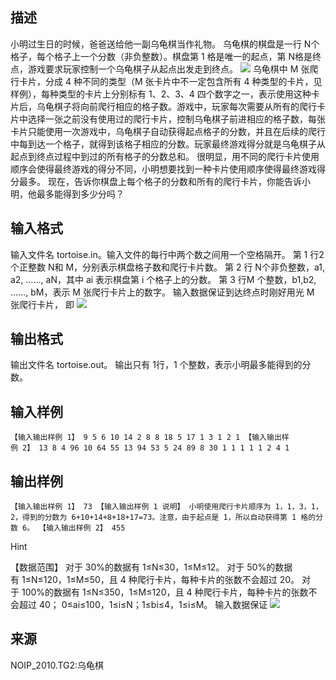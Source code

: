## 描述

小明过生日的时候，爸爸送给他一副乌龟棋当作礼物。 乌龟棋的棋盘是一行 N个格子，每个格子上一个分数（非负整数）。棋盘第 1 格是唯一的起点，第 N格是终点，游戏要求玩家控制一个乌龟棋子从起点出发走到终点。 <img border=0 src=http://60.191.162.158:8080/JudgeOnline/images/P1498_1.jpg> 乌龟棋中 M 张爬行卡片，分成 4 种不同的类型（M 张卡片中不一定包含所有 4 种类型的卡片，见样例），每种类型的卡片上分别标有 1、2、3、4 四个数字之一，表示使用这种卡片后，乌龟棋子将向前爬行相应的格子数。游戏中，玩家每次需要从所有的爬行卡片中选择一张之前没有使用过的爬行卡片，控制乌龟棋子前进相应的格子数，每张卡片只能使用一次游戏中，乌龟棋子自动获得起点格子的分数，并且在后续的爬行中每到达一个格子，就得到该格子相应的分数。玩家最终游戏得分就是乌龟棋子从起点到终点过程中到过的所有格子的分数总和。 很明显，用不同的爬行卡片使用顺序会使得最终游戏的得分不同，小明想要找到一种卡片使用顺序使得最终游戏得分最多。 现在，告诉你棋盘上每个格子的分数和所有的爬行卡片，你能告诉小明，他最多能得到多少分吗？ 

## 输入格式

输入文件名 tortoise.in。输入文件的每行中两个数之间用一个空格隔开。 第 1 行2 个正整数 N和 M，分别表示棋盘格子数和爬行卡片数。 第 2 行 N个非负整数，a1, a2, ……, aN，其中 ai 表示棋盘第 i 个格子上的分数。 第 3 行M 个整数，b1,b2, ……, bM，表示 M 张爬行卡片上的数字。 输入数据保证到达终点时刚好用光 M 张爬行卡片， 即 <img border=0 src=http://60.191.162.158:8080/JudgeOnline/images/P1498_2.jpg> 

## 输出格式

输出文件名 tortoise.out。 输出只有 1行，1 个整数，表示小明最多能得到的分数。 

## 输入样例

```plaintext
【输入输出样例 1】 9 5 6 10 14 2 8 8 18 5 17 1 3 1 2 1 【输入输出样例 2】 13 8 4 96 10 64 55 13 94 53 5 24 89 8 30 1 1 1 1 1 2 4 1 
```

## 输出样例

```plaintext
【输入输出样例 1】 73 【输入输出样例 1 说明】 小明使用爬行卡片顺序为 1，1，3，1，2，得到的分数为 6+10+14+8+18+17=73。注意，由于起点是 1，所以自动获得第 1 格的分数 6。 【输入输出样例 2】 455 
```

Hint

【数据范围】 对于 30%的数据有 1≤N≤30，1≤M≤12。 对于 50%的数据有 1≤N≤120，1≤M≤50，且 4 种爬行卡片，每种卡片的张数不会超过 20。 对于 100%的数据有 1≤N≤350，1≤M≤120，且 4 种爬行卡片，每种卡片的张数不会超过 40； 0≤ai≤100，1≤i≤N；1≤bi≤4，1≤i≤M。 输入数据保证 <img border=0 src=http://60.191.162.158:8080/JudgeOnline/images/P1498_2.jpg> 

## 来源

NOIP_2010.TG2:乌龟棋

